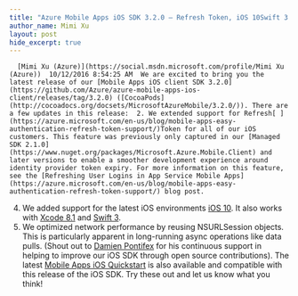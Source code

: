 ```yaml
---
title: "Azure Mobile Apps iOS SDK 3.2.0 – Refresh Token, iOS 10Swift 3 Support, and Performance Improvement"
author_name: Mimi Xu 
layout: post
hide_excerpt: true
---
```

      [Mimi Xu (Azure)](https://social.msdn.microsoft.com/profile/Mimi Xu (Azure))  10/12/2016 8:54:25 AM  We are excited to bring you the latest release of our [Mobile Apps iOS client SDK 3.2.0](https://github.com/Azure/azure-mobile-apps-ios-client/releases/tag/3.2.0) ([CocoaPods](http://cocoadocs.org/docsets/MicrosoftAzureMobile/3.2.0/)). There are a few updates in this release:  2. We extended support for Refresh[ ](https://azure.microsoft.com/en-us/blog/mobile-apps-easy-authentication-refresh-token-support/)Token for all of our iOS customers. This feature was previously only captured in our [Managed SDK 2.1.0](https://www.nuget.org/packages/Microsoft.Azure.Mobile.Client) and later versions to enable a smoother development experience around identity provider token expiry. For more information on this feature, see the [Refreshing User Logins in App Service Mobile Apps](https://azure.microsoft.com/en-us/blog/mobile-apps-easy-authentication-refresh-token-support/) blog post.
 4. We added support for the latest iOS environments [iOS 10](https://developer.apple.com/ios/). It also works with [Xcode 8.1](https://developer.apple.com/xcode/) and [Swift 3](https://swift.org/).
 6. We optimized network performance by reusing NSURLSession objects. This is particularly apparent in long-running async operations like data pulls. (Shout out to [Damien Pontifex](https://github.com/damienpontifex) for his continuous support in helping to improve our iOS SDK through open source contributions).
  The latest [Mobile Apps iOS Quickstart](https://azure.microsoft.com/en-us/documentation/articles/app-service-mobile-ios-get-started/) is also available and compatible with this release of the iOS SDK. Try these out and let us know what you think!     